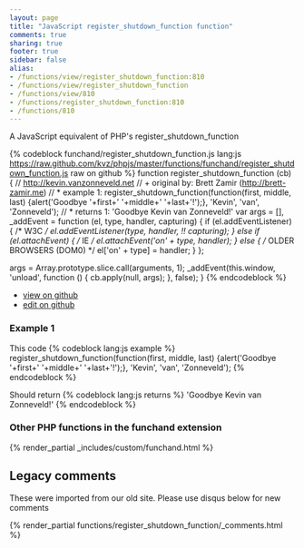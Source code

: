 ```yaml
---
layout: page
title: "JavaScript register_shutdown_function function"
comments: true
sharing: true
footer: true
sidebar: false
alias:
- /functions/view/register_shutdown_function:810
- /functions/view/register_shutdown_function
- /functions/view/810
- /functions/register_shutdown_function:810
- /functions/810
---
```

<!-- Generated by Rakefile:build -->
A JavaScript equivalent of PHP's register_shutdown_function

{% codeblock funchand/register_shutdown_function.js lang:js https://raw.github.com/kvz/phpjs/master/functions/funchand/register_shutdown_function.js raw on github %}
function register_shutdown_function (cb) {
  // http://kevin.vanzonneveld.net
  // +   original by: Brett Zamir (http://brett-zamir.me)
  // *     example 1: register_shutdown_function(function(first, middle, last) {alert('Goodbye '+first+' '+middle+' '+last+'!');}, 'Kevin', 'van', 'Zonneveld');
  // *     returns 1: 'Goodbye Kevin van Zonneveld!'
  var args = [],
    _addEvent = function (el, type, handler, capturing) {
      if (el.addEventListener) { /* W3C */
        el.addEventListener(type, handler, !! capturing);
      } else if (el.attachEvent) { /* IE */
        el.attachEvent('on' + type, handler);
      } else { /* OLDER BROWSERS (DOM0) */
        el['on' + type] = handler;
      }
    };

  args = Array.prototype.slice.call(arguments, 1);
  _addEvent(this.window, 'unload', function () {
    cb.apply(null, args);
  }, false);
}
{% endcodeblock %}

 - [view on github](https://github.com/kvz/phpjs/blob/master/functions/funchand/register_shutdown_function.js)
 - [edit on github](https://github.com/kvz/phpjs/edit/master/functions/funchand/register_shutdown_function.js)

### Example 1
This code
{% codeblock lang:js example %}
register_shutdown_function(function(first, middle, last) {alert('Goodbye '+first+' '+middle+' '+last+'!');}, 'Kevin', 'van', 'Zonneveld');
{% endcodeblock %}

Should return
{% codeblock lang:js returns %}
'Goodbye Kevin van Zonneveld!'
{% endcodeblock %}


### Other PHP functions in the funchand extension
{% render_partial _includes/custom/funchand.html %}
## Legacy comments
These were imported from our old site. Please use disqus below for new comments
<div style="overflow-y: scroll; max-height: 500px;">
{% render_partial functions/register_shutdown_function/_comments.html %}
</div>
